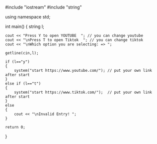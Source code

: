 
#include "iostream"
#include "string"

using namespace std;

int main()
{
    string l;

    cout << "Press Y to open YOUTUBE  "; // you can change youtube
    cout << "\nPress T to open Tiktok  "; // you can change tiktok
    cout << "\nWhich option you are selecting: => ";

    getline(cin,l);

    if (l=="y")
    {
        system("start https://www.youtube.com/"); // put your own link after start
    }
    else if (l=="t")
    {
        system("start https://www.tiktok.com/");  // put your own link after start
    }
    else
    {
        cout << "\nInvalid Entry! ";
    }

    return 0;
}
